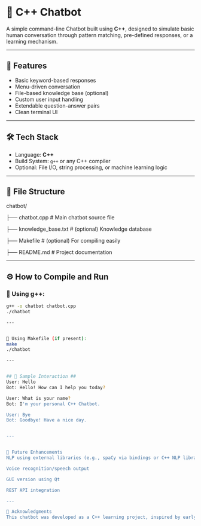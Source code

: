 # 🤖 C++ Chatbot

A simple command-line Chatbot built using **C++**, designed to simulate basic human conversation through pattern matching, pre-defined responses, or a learning mechanism.

---

## 🧠 Features

- Basic keyword-based responses
- Menu-driven conversation
- File-based knowledge base (optional)
- Custom user input handling
- Extendable question-answer pairs
- Clean terminal UI

---

## 🛠️ Tech Stack

- Language: **C++**
- Build System: `g++` or any C++ compiler
- Optional: File I/O, string processing, or machine learning logic

---

## 📁 File Structure

chatbot/

├── chatbot.cpp # Main chatbot source file

├── knowledge_base.txt # (optional) Knowledge database

├── Makefile # (optional) For compiling easily

├── README.md # Project documentation

---

## ⚙️ How to Compile and Run

### 🔸 Using g++:
```bash
g++ -o chatbot chatbot.cpp
./chatbot

---


🔸 Using Makefile (if present):
make
./chatbot

---


## 💬 Sample Interaction ##
User: Hello
Bot: Hello! How can I help you today?

User: What is your name?
Bot: I'm your personal C++ Chatbot.

User: Bye
Bot: Goodbye! Have a nice day.


---


🔮 Future Enhancements
NLP using external libraries (e.g., spaCy via bindings or C++ NLP libraries)

Voice recognition/speech output

GUI version using Qt

REST API integration

---

🙌 Acknowledgments
This chatbot was developed as a C++ learning project, inspired by early AI systems like ELIZA.

